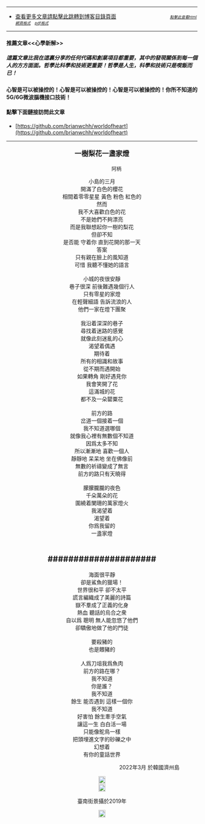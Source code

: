 ****
- [查看更多文章請點擊此跳轉到博客目錄頁面](../../tableOfContent.md) &nbsp;&nbsp; &nbsp; &nbsp; &nbsp; &nbsp; &nbsp; &nbsp; &nbsp; &nbsp; &nbsp; &nbsp; &nbsp; &nbsp; &nbsp; &nbsp; &nbsp; &nbsp;  <font size=1>[*_點擊此查看html網頁格式_*](../../tableOfContent.html)&nbsp; &nbsp; [*_pdf格式_*](../../tableOfContent.md.pdf)</font> 
****
#### 推薦文章<<心學新解>>

##### *_這篇文章比我在這裏分享的任何代碼和創業項目都重要，其中的發現關係到每一個人的方方面面。哲學比科學和技術更重要！哲學是人生，科學和技術只是喫飯而已！_*

#### 心智是可以被操控的！心智是可以被操控的！心智是可以被操控的！你所不知道的5G/6G微波腦機接口技術！ 

#### 點擊下面鏈接訪問此文章
- [https://github.com/brianwchh/worldofheart](https://github.com/brianwchh/worldofheart)

****

****<p align="center" style="font-size: large;">一樹梨花一盞家燈</p>****

<p align="center" style="font-size: small;">&nbsp;&nbsp;&nbsp;&nbsp;&nbsp;&nbsp;&nbsp;&nbsp;&nbsp;&nbsp;&nbsp;&nbsp;&nbsp;&nbsp;&nbsp;&nbsp;&nbsp;&nbsp;&nbsp;&nbsp; 阿柄</p>




<div align="center"> <!-- div_1-->

<p align="center"> 
  
小島的三月   
開滿了白色的櫻花   
相間着零零星星  黃色  粉色  紅色的   
然而  
我不大喜歡白色的花  
不是她們不夠漂亮  
而是我聯想起你一樹的梨花  
但卻不知   
是否能  守着你   直到花開的那一天  
答案  
只有親在臉上的風知道  
可惜  我聽不懂她的語言  
  </br>
小城的夜很安靜  
巷子很深 
前後難遇幾個行人  
只有零星的家燈  
在輕聲細語  告訴流浪的人  
他們一家在燈下團聚  
  </br>
我沿着深深的巷子  
尋找着迷路的感覺  
就像此刻迷亂的心  
渴望着偶遇  
期待着  
所有的相識和故事  
從不期而遇開始  
如果轉角 剛好遇見你  
我會笑開了花   
這滿城的花  
都不及一朵罌粟花  
  </br>
前方的路  
岔道一個接着一個  
我不知道選哪個  
就像我心裡有無數個不知道  
因爲太多不知  
所以漸漸地  喜歡一個人  
靜靜地  呆呆地  坐在佛像前  
無數的祈禱變成了無言  
前方的路只有天曉得  
  </br>
朦朦朧朧的夜色  
千朵萬朵的花  
圍繞着闌珊的萬家燈火  
我渴望着  
渴望着   
你爲我留的  
一盞家燈  
</br>

#####################
---

海面很平靜  
卻是鯊魚的獵場！  
世界很和平  卻不太平  
謊言編織成了美麗的詩篇  
嶽不羣成了正義的化身  
熱血  聽話的烏合之衆  
自以爲   聰明  無人能忽悠了他們  
卻驕傲地做了他的門徒  
  </br>
要殺豬的  
也是餵豬的  
  </br>
人爲刀俎我爲魚肉  
前方的路在哪？  
我不知道  
你是誰？  
我不知道  
餘生  能否遇到 這樣一個你  
我不知道  
好害怕  餘生牽手空氣  
讓這一生  白白活一場  
只能像鴕鳥一樣  
把頭埋進文字的砂礫之中  
幻想着    
有你的童話世界  


</p>



<p align="right"> 2022年3月 於韓國濟州島 &nbsp;&nbsp;&nbsp;&nbsp;&nbsp;&nbsp;&nbsp;&nbsp;&nbsp;&nbsp;&nbsp; </p>  
</div> <!-- end of div_1-->

<div align="center" >

 

</div>


<!-- image area, flex to make it center,it may not work for github, for html and pdf rendering only -->
<div align="center" style="page-break-inside: avoid;"> <!-- pictureWrapper_div add this only to make the bendan github understand -->

<div style="display: flex; flex-direction: row; margin-top: 0px; margin-bottom: 1px;">

<div style="flex-basics: auto;flex:1;"></div>



<image style=" flex:0; width: 90%; max-width: 1000px; height:auto; -moz-opacity: 0.95; -khtml-opacity: 0.95; opacity: 0.99;" src='./images/臺南街景.png'/>


<div style="flex-basics: auto;flex:1;"></div>

</div>

</div> <!-- end pictureWrapper_div -->



<!-- image area, flex to make it center,it may not work for github, for html and pdf rendering only -->
<div align="center" style="page-break-inside: avoid;"> <!-- pictureWrapper_div add this only to make the bendan github understand -->

<div style="display: flex; flex-direction: row; margin-top: 0px; margin-bottom: 1px;">

<div style="flex-basics: auto;flex:1;"></div>



<image style=" flex:0; width: 90%; max-width: 1000px; height:auto; -moz-opacity: 0.95; -khtml-opacity: 0.95; opacity: 0.99;" src='./images/臺南街景2.png'/>


<div style="flex-basics: auto;flex:1;"></div>

</div>

</div> <!-- end pictureWrapper_div -->

<p align="center"> 臺南街景攝於2019年 </p>

<!-- image area, flex to make it center,it may not work for github, for html and pdf rendering only -->
<div align="center" style="page-break-inside: avoid;"> <!-- pictureWrapper_div add this only to make the bendan github understand -->

<div style="display: flex; flex-direction: row; margin-top: 5px; margin-bottom: 50px;">

<div style="flex-basics: auto;flex:1;"></div>



<image style=" flex:0; width: 90%; max-width: 1000px; height:auto; -moz-opacity: 0.95; -khtml-opacity: 0.95; opacity: 0.99;" src='./images/一樹梨花.png'/>


<div style="flex-basics: auto;flex:1;"></div>

</div>

</div> <!-- end pictureWrapper_div -->



